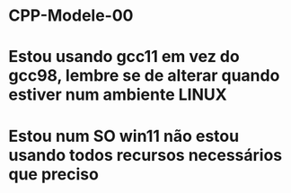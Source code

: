 # CPP-Modele-00
# Estou usando gcc11 em vez do gcc98, lembre se de alterar quando estiver num ambiente LINUX
# Estou num SO win11 não estou usando todos recursos necessários que preciso